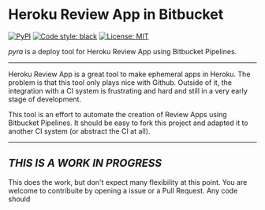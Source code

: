 # Heroku Review App in Bitbucket


<p align="left">
<a href="https://pypi.org/project/black/"><img alt="PyPI" src="https://img.shields.io/pypi/v/black"></a>
<a href="https://github.com/psf/black"><img alt="Code style: black" src="https://img.shields.io/badge/code%20style-black-000000.svg"></a>
<a href="https://github.com/psf/black/blob/master/LICENSE"><img alt="License: MIT" src="https://black.readthedocs.io/en/stable/_static/license.svg"></a>
</p>

_pyra_ is a deploy tool for Heroku Review App using Bitbucket Pipelines.

---

Heroku Review App is a great tool to make ephemeral apps in Heroku. The problem is
that this tool only plays nice with Github. Outside of it, the integration with a CI system
is frustrating and hard and still in a very early stage of development.

This tool is an effort to automate the creation of Review Apps using Bitbucket Pipelines. It
should be easy to fork this project and adapted it to another CI system (or abstract the CI at all).

---

## *THIS IS A WORK IN PROGRESS*

This does the work, but don't expect many flexibility at this point. You are welcome to contribuite
by opening a issue or a Pull Request. Any code should 

